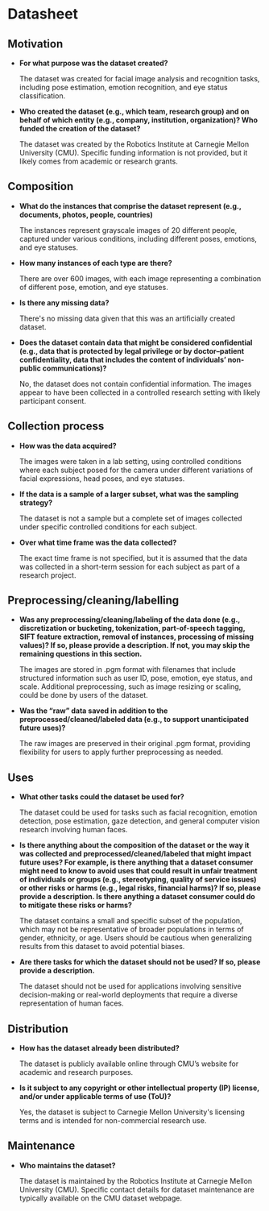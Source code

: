 # Datasheet 

## Motivation

- **For what purpose was the dataset created?**

  The dataset was created for facial image analysis and recognition tasks, including pose estimation, emotion recognition, and eye status classification.

- **Who created the dataset (e.g., which team, research group) and on behalf of which entity (e.g., company, institution, organization)? Who funded the creation of the dataset?**

  The dataset was created by the Robotics Institute at Carnegie Mellon University (CMU). Specific funding information is not provided, but it likely comes from academic or research grants.

 
## Composition

- **What do the instances that comprise the dataset represent (e.g., documents, photos, people, countries)**

  The instances represent grayscale images of 20 different people, captured under various conditions, including different poses, emotions, and eye statuses.
 
- **How many instances of each type are there?**

  There are over 600 images, with each image representing a combination of different pose, emotion, and eye statuses.

- **Is there any missing data?**

  There's no missing data given that this was an artificially created dataset.

- **Does the dataset contain data that might be considered confidential (e.g., data that is protected by legal privilege or by doctor–patient confidentiality, data that includes the content of individuals’ non-public communications)?**

  No, the dataset does not contain confidential information. The images appear to have been collected in a controlled research setting with likely participant consent.

## Collection process

- **How was the data acquired?**

  The images were taken in a lab setting, using controlled conditions where each subject posed for the camera under different variations of facial expressions, head poses, and eye statuses.
  
- **If the data is a sample of a larger subset, what was the sampling strategy?**

  The dataset is not a sample but a complete set of images collected under specific controlled conditions for each subject.
  
- **Over what time frame was the data collected?**

  The exact time frame is not specified, but it is assumed that the data was collected in a short-term session for each subject as part of a research project.

## Preprocessing/cleaning/labelling

- **Was any preprocessing/cleaning/labeling of the data done (e.g., discretization or bucketing, tokenization, part-of-speech tagging, SIFT feature extraction, removal of instances, processing of missing values)? If so, please provide a description. If not, you may skip the remaining questions in this section.**

  The images are stored in .pgm format with filenames that include structured information such as user ID, pose, emotion, eye status, and scale. Additional preprocessing, such as image resizing or scaling, could be done by users of the dataset.
  
- **Was the “raw” data saved in addition to the preprocessed/cleaned/labeled data (e.g., to support unanticipated future uses)?**

  The raw images are preserved in their original .pgm format, providing flexibility for users to apply further preprocessing as needed.
 
## Uses

- **What other tasks could the dataset be used for?**

  The dataset could be used for tasks such as facial recognition, emotion detection, pose estimation, gaze detection, and general computer vision research involving human faces.
  
- **Is there anything about the composition of the dataset or the way it was collected and preprocessed/cleaned/labeled that might impact future uses? For example, is there anything that a dataset consumer might need to know to avoid uses that could result in unfair treatment of individuals or groups (e.g., stereotyping, quality of service issues) or other risks or harms (e.g., legal risks, financial harms)? If so, please provide a description. Is there anything a dataset consumer could do to mitigate these risks or harms?**

  The dataset contains a small and specific subset of the population, which may not be representative of broader populations in terms of gender, ethnicity, or age. Users should be cautious when generalizing results from this dataset to avoid potential biases.
  
- **Are there tasks for which the dataset should not be used? If so, please provide a description.**

  The dataset should not be used for applications involving sensitive decision-making or real-world deployments that require a diverse representation of human faces.

## Distribution

- **How has the dataset already been distributed?**

  The dataset is publicly available online through CMU’s website for academic and research purposes.
  
- **Is it subject to any copyright or other intellectual property (IP) license, and/or under applicable terms of use (ToU)?**

  Yes, the dataset is subject to Carnegie Mellon University's licensing terms and is intended for non-commercial research use.

## Maintenance

- **Who maintains the dataset?**

  The dataset is maintained by the Robotics Institute at Carnegie Mellon University (CMU). Specific contact details for dataset maintenance are typically available on the CMU dataset webpage.

